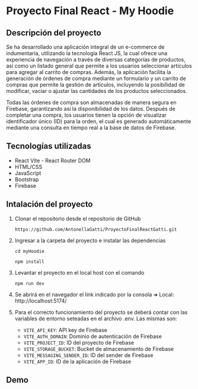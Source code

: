 # Proyecto Final React - My Hoodie

## Descripción del proyecto
Se ha desarrollado una aplicación integral de un e-commerce de indumentaria, utilizando la tecnología React JS, la cual ofrece una experiencia de navegación a través de diversas categorías de productos, así como un listado general que permite a los usuarios seleccionar artículos para agregar al carrito de compras. Además, la aplicación facilita la generación de órdenes de compra mediante un formulario y un carrito de compras que permite la gestión de artículos, incluyendo la posibilidad de modificar, vaciar o ajustar las cantidades de los productos seleccionados.

Todas las órdenes de compra son almacenadas de manera segura en Firebase, garantizando así la disponibilidad de los datos. 
Después de completar una compra, los usuarios tienen la opción de visualizar identificador único (ID) para la orden, el cual es generado automáticamente mediante una consulta en tiempo real a la base de datos de Firebase.

## Tecnologías utilizadas

 - React Vite - React Router DOM 
 - HTML/CSS 
 - JavaScript 
 - Bootstrap 
 - Firebase
 
 ## Intalación del proyecto
 1. Clonar el repositorio desde el repositorio de GitHub

     `https://github.com/AntonellaGatti/ProyectoFinalReactGatti.git`

2. Ingresar a la carpeta del proyecto e instalar las dependencias
   
    `cd myHoodie`
   
    `npm install`

4. Levantar el proyecto en el local host con el comando
   
    `npm run dev`
 
 5. Se abrirá en el navegador el link indicado por la consola ➜  Local: http://localhost:5174/

4. Para el correcto funcionamiento del proyecto se deberá contar con las variables de entorno seteadas en el archivo .env.
   Las mismas son: 
	-   `VITE_API_KEY`: API key de Firebase
	-   `VITE_AUTH_DOMAIN`: Dominio de autenticación de Firebase
	-   `VITE_PROJECT_ID`: ID del proyecto de Firebase
	-   `VITE_STORAGE_BUCKET`: Bucket de almacenamiento de Firebase
	-   `VITE_MESSAGING_SENDER_ID`: ID del sender de Firebase
	-   `VITE_APP_ID`: ID de la aplicación de Firebase

## Demo
 
